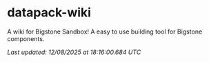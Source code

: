 # datapack-wiki
A wiki for Bigstone Sandbox! A easy to use building tool for Bigstone components.

_Last updated: 12/08/2025 at 18:16:00.684 UTC_

